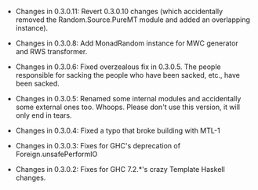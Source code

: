 * Changes in 0.3.0.11: Revert 0.3.0.10 changes (which accidentally removed the Random.Source.PureMT module and added an overlapping instance).

* Changes in 0.3.0.8: Add MonadRandom instance for MWC generator and RWS transformer.

* Changes in 0.3.0.6: Fixed overzealous fix in 0.3.0.5.  The people responsible for sacking the people who have been sacked, etc., have been sacked.

* Changes in 0.3.0.5: Renamed some internal modules and accidentally some external ones too.  Whoops.  Please don't use this version, it will only end in tears.

* Changes in 0.3.0.4: Fixed a typo that broke building with MTL-1

* Changes in 0.3.0.3: Fixes for GHC's deprecation of Foreign.unsafePerformIO

* Changes in 0.3.0.2: Fixes for GHC 7.2.*'s crazy Template Haskell changes.

